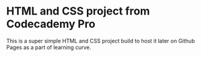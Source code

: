 # HTML and CSS project from Codecademy Pro

This is a super simple HTML and CSS project build to host it later on Github Pages as a part of learning curve.